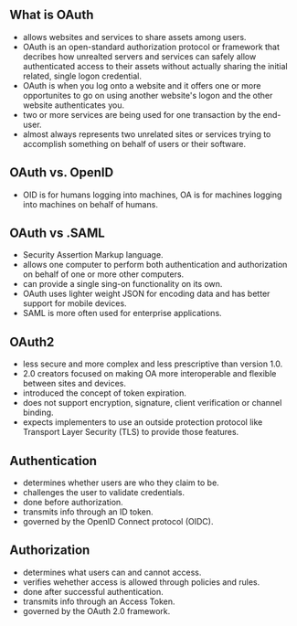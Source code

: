 ## What is OAuth
- allows websites and services to share assets among users.
- OAuth is an open-standard authorization protocol or framework that decribes how unrealted servers and services can safely allow authenticated access to their assets without actually sharing the initial related, single logon credential.
- OAuth is when you log onto a website and it offers one or more opportunites to go on using another website's logon and the other website authenticates you.
- two or more services are being used for one transaction by the end-user.
- almost always represents two unrelated sites or services trying to accomplish something on behalf of users or their software.

## OAuth vs. OpenID
- OID is for humans logging into machines, OA is for machines logging into machines on behalf of humans.

## OAuth vs .SAML
- Security Assertion Markup language. 
- allows one computer to perform both authentication and authorization on behalf of one or more other computers. 
- can provide a single sing-on functionality on its own.
- OAuth uses lighter weight JSON for encoding data and has better support for mobile devices.
- SAML is more often used for enterprise applications.

## OAuth2
- less secure and more complex and less prescriptive than version 1.0. 
- 2.0 creators focused on making OA more interoperable and flexible between sites and devices.
- introduced the concept of token expiration.
- does not support encryption, signature, client verification or channel binding.
- expects implementers to use an outside protection protocol like Transport Layer Security (TLS) to provide those features.

## Authentication 
- determines whether users are who they claim to be.
- challenges the user to validate credentials.
- done before authorization.
- transmits info through an ID token.
- governed by the OpenID Connect protocol (OIDC).

## Authorization
- determines what users can and cannot access.
- verifies wehether access is allowed through policies and rules.
- done after successful authentication.
- transmits info through an Access Token.
- governed by the OAuth 2.0 framework.